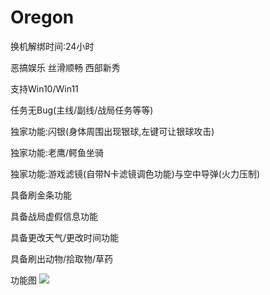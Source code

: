 # Oregon

换机解绑时间:24小时

恶搞娱乐 丝滑顺畅 西部新秀

支持Win10/Win11

任务无Bug(主线/副线/战局任务等等)

独家功能:闪银(身体周围出现银球,左键可让银球攻击)

独家功能:老鹰/鳄鱼坐骑

独家功能:游戏滤镜(自带N卡滤镜调色功能)与空中导弹(火力压制)

具备刷金条功能

具备战局虚假信息功能

具备更改天气/更改时间功能

具备刷出动物/拾取物/草药

功能图
![](https://pic.xhcheats.cn/assets/2024/01/03/204812.png)
